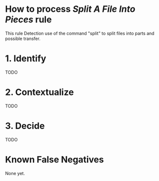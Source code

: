 # How to process *Split A File Into Pieces* rule
This rule Detection use of the command "split" to split files into parts and possible transfer.

# 1. Identify
TODO

# 2. Contextualize
TODO

# 3. Decide
TODO

# Known False Negatives
None yet.
